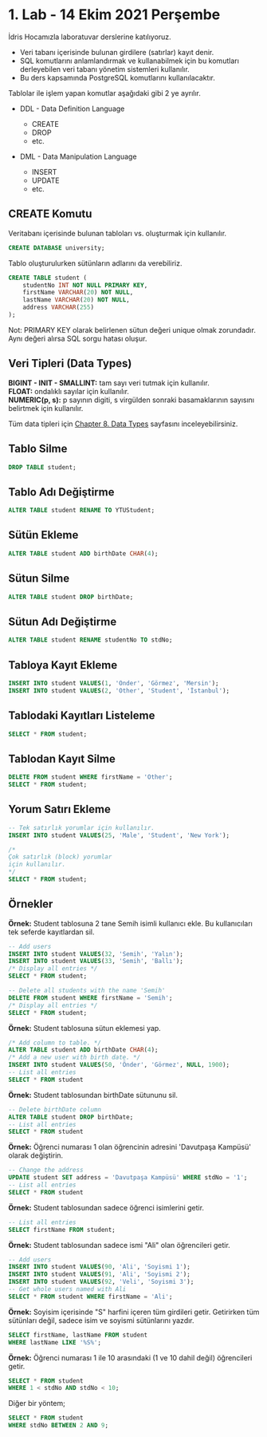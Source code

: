 # 1. Lab - 14 Ekim 2021 Perşembe

İdris Hocamızla laboratuvar derslerine katılıyoruz.

* Veri tabanı içerisinde bulunan girdilere (satırlar) kayıt denir.
* SQL komutlarını anlamlandırmak ve kullanabilmek için bu komutları derleyebilen veri tabanı yönetim sistemleri kullanılır.
* Bu ders kapsamında PostgreSQL komutlarını kullanılacaktır.

Tablolar ile işlem yapan komutlar aşağıdaki gibi 2 ye ayrılır.

* DDL - Data Definition Language
    * CREATE
    * DROP
    * etc.

* DML - Data Manipulation Language
    * INSERT
    * UPDATE
    * etc.

## CREATE Komutu

Veritabanı içerisinde bulunan tabloları vs. oluşturmak için kullanılır.

```SQL
CREATE DATABASE university;
```

Tablo oluşturulurken sütünların adlarını da verebiliriz.

```SQL
CREATE TABLE student (
	studentNo INT NOT NULL PRIMARY KEY,
	firstName VARCHAR(20) NOT NULL,
	lastName VARCHAR(20) NOT NULL,
	address VARCHAR(255)
);
```

Not: PRIMARY KEY olarak belirlenen sütun değeri unique olmak zorundadır. Aynı değeri alırsa SQL sorgu hatası oluşur.

## Veri Tipleri (Data Types)

**BIGINT - INIT - SMALLINT:** tam sayı veri tutmak için kullanılır.  
**FLOAT:** ondalıklı sayılar için kullanılır.  
**NUMERIC(p, s):** p sayının digiti, s virgülden sonraki basamaklarının sayısını belirtmek için kullanılır.  

Tüm data tipleri için [Chapter 8. Data Types](https://www.postgresql.org/docs/9.5/datatype.html) sayfasını inceleyebilirsiniz.

## Tablo Silme

```SQL
DROP TABLE student;
```

## Tablo Adı Değiştirme

```SQL
ALTER TABLE student RENAME TO YTUStudent;
```

## Sütün Ekleme

```SQL
ALTER TABLE student ADD birthDate CHAR(4);
```
## Sütun Silme

```SQL
ALTER TABLE student DROP birthDate;
```

## Sütun Adı Değiştirme

```SQL
ALTER TABLE student RENAME studentNo TO stdNo;
```

## Tabloya Kayıt Ekleme

```SQL
INSERT INTO student VALUES(1, 'Önder', 'Görmez', 'Mersin');
INSERT INTO student VALUES(2, 'Other', 'Student', 'İstanbul');
```

## Tablodaki Kayıtları Listeleme

```SQL
SELECT * FROM student;
```

## Tablodan Kayıt Silme

```SQL
DELETE FROM student WHERE firstName = 'Other';
SELECT * FROM student;
```

## Yorum Satırı Ekleme

```SQL
-- Tek satırlık yorumlar için kullanılır.
INSERT INTO student VALUES(25, 'Male', 'Student', 'New York');

/*
Çok satırlık (block) yorumlar
için kullanılır.
*/
SELECT * FROM student;
```

## Örnekler

**Örnek:** Student tablosuna 2 tane Semih isimli kullanıcı ekle. Bu kullanıcıları tek seferde kayıtlardan sil.  

```SQL
-- Add users
INSERT INTO student VALUES(32, 'Semih', 'Yalın');
INSERT INTO student VALUES(33, 'Semih', 'Ballı');
/* Display all entries */
SELECT * FROM student;
```

```SQL
-- Delete all students with the name 'Semih'
DELETE FROM student WHERE firstName = 'Semih';
/* Display all entries */
SELECT * FROM student;
```

**Örnek:** Student tablosuna sütun eklemesi yap.  

```SQL
/* Add column to table. */
ALTER TABLE student ADD birthDate CHAR(4);
/* Add a new user with birth date. */
INSERT INTO student VALUES(50, 'Önder', 'Görmez', NULL, 1900);
-- List all entries
SELECT * FROM student
```

**Örnek:** Student tablosundan birthDate sütununu sil.  

```SQL
-- Delete birthDate column
ALTER TABLE student DROP birthDate;
-- List all entries
SELECT * FROM student
```

**Örnek:** Öğrenci numarası 1 olan öğrencinin adresini 'Davutpaşa Kampüsü' olarak değiştirin.  

```SQL
-- Change the address
UPDATE student SET address = 'Davutpaşa Kampüsü' WHERE stdNo = '1';
-- List all entries
SELECT * FROM student
```

**Örnek:** Student tablosundan sadece öğrenci isimlerini  getir.

```SQL
-- List all entries
SELECT firstName FROM student;
```

**Örnek:** Student tablosundan sadece ismi "Ali" olan öğrencileri getir.

```SQL
-- Add users
INSERT INTO student VALUES(90, 'Ali', 'Soyismi 1');
INSERT INTO student VALUES(91, 'Ali', 'Soyismi 2');
INSERT INTO student VALUES(92, 'Veli', 'Soyismi 3');
-- Get whole users named with Ali
SELECT * FROM student WHERE firstName = 'Ali';
```

**Örnek:** Soyisim içerisinde "S" harfini içeren tüm girdileri getir. Getirirken tüm sütünları değil, sadece isim ve soyismi sütünlarını yazdır.

```SQL
SELECT firstName, lastName FROM student
WHERE lastName LIKE '%S%';
```

**Örnek:** Öğrenci numarası 1 ile 10 arasındaki (1 ve 10 dahil değil) öğrencileri getir.

```SQL
SELECT * FROM student
WHERE 1 < stdNo AND stdNo < 10;
```

Diğer bir yöntem;

```SQL
SELECT * FROM student
WHERE stdNo BETWEEN 2 AND 9;
```